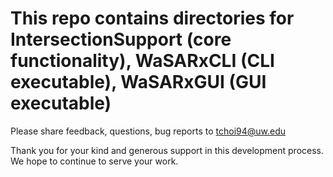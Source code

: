 # This repo contains directories for IntersectionSupport (core functionality), WaSARxCLI (CLI executable), WaSARxGUI (GUI executable)


Please share feedback, questions, bug reports to tchoi94@uw.edu

Thank you for your kind and generous support in this development process. 
We hope to continue to serve your work. 